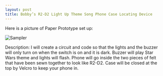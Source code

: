 ```yaml
---
layout: post
title: Bobby’s R2-D2 Light Up Theme Song Phone Case Locating Device
---
```


Here is a picture of Paper Prototype set up: 

![Sampler](/ref1williams.github.io/img/projectpaper.jpg)

Description: I will create a circuit and code so that the lights and the buzzer will only turn on when the switch is on and it is dark. Buzzer will play Star Wars theme and lights will flash.  Phone will go inside the two pieces of felt that have been sewn together to look like R2-D2. Case will be closed at the top by Velcro to keep your phone in.
 
